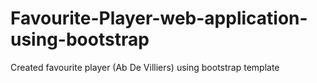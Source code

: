 # Favourite-Player-web-application-using-bootstrap
Created favourite player (Ab De Villiers) using bootstrap template  
